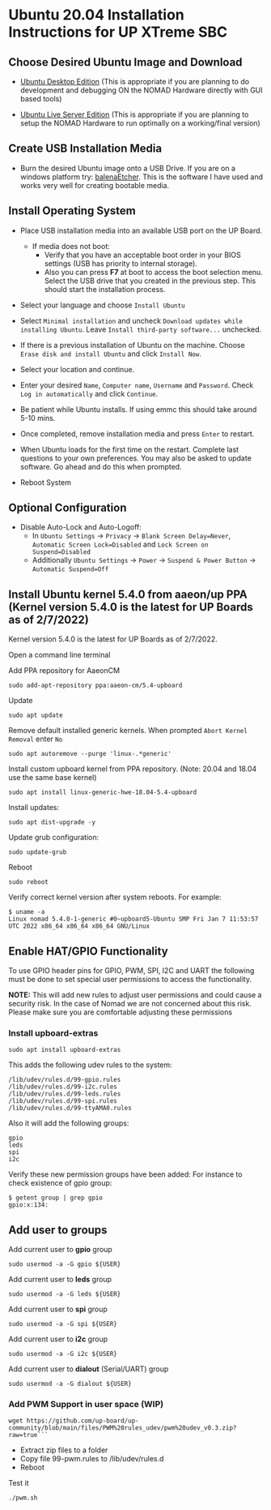 # Ubuntu 20.04 Installation Instructions for UP XTreme SBC

## Choose Desired Ubuntu Image and Download

* [Ubuntu Desktop Edition](https://releases.ubuntu.com/20.04/ubuntu-20.04.3-desktop-amd64.iso) (This is appropriate if you are planning to do development and debugging ON the NOMAD Hardware directly with GUI based tools)

* [Ubuntu Live Server Edition](https://releases.ubuntu.com/20.04/ubuntu-20.04.3-live-server-amd64.iso) (This is appropriate if you are planning to setup the NOMAD Hardware to run optimally on a working/final version)

## Create USB Installation Media
* Burn the desired Ubuntu image onto a USB Drive.  If you are on a windows platform try: [balenaEtcher](https://etcher.io).  This is the software I have used and works very well for creating bootable media.

## Install Operating System

* Place USB installation media into an available USB port on the UP Board.
  * If media does not boot:
    * Verify that you have an acceptable boot order in your BIOS settings (USB has priority to internal storage).
    * Also you can press **F7** at boot to access the boot selection menu.  Select the USB drive that you created in the previous step.  This should start the installation process.

* Select your language and choose ```Install Ubuntu```
* Select ```Minimal installation``` and uncheck ```Download updates while installing Ubuntu```.  Leave ```Install third-party software...``` unchecked.
* If there is a previous installation of Ubuntu on the machine.  Choose ```Erase disk and install Ubuntu``` and click ```Install Now```.
* Select your location and continue.
* Enter your desired ```Name```, ```Computer name```, ```Username``` and ```Password```.  Check ```Log in automatically``` and click ```Continue```.
* Be patient while Ubuntu installs.  If using emmc this should take around 5-10 mins.
* Once completed, remove installation media and press ```Enter``` to restart.

* When Ubuntu loads for the first time on the restart.  Complete last questions to your own preferences.  You may also be asked to update software.  Go ahead and do this when prompted.
* Reboot System

## Optional Configuration
* Disable Auto-Lock and Auto-Logoff:  
  * In ```Ubuntu Settings``` -> ```Privacy``` -> ```Blank Screen Delay=Never```, ```Automatic Screen Lock=Disabled``` and ```Lock Screen on Suspend=Disabled```
  * Additionally  ```Ubuntu Settings``` -> ```Power``` -> ```Suspend & Power Button``` -> ```Automatic Suspend=Off```

## Install Ubuntu kernel 5.4.0 from aaeon/up PPA (Kernel version 5.4.0 is the latest for UP Boards as of 2/7/2022)
Kernel version 5.4.0 is the latest for UP Boards as of 2/7/2022.

Open a command line terminal

Add PPA repository for AaeonCM

```sudo add-apt-repository ppa:aaeon-cm/5.4-upboard```

Update

```sudo apt update```

Remove default installed generic kernels.  When prompted ```Abort Kernel Removal``` enter ```No```

```sudo apt autoremove --purge 'linux-.*generic'```

Install custom upboard kernel from PPA repository. (Note: 20.04 and 18.04 use the same base kernel)

```sudo apt install linux-generic-hwe-18.04-5.4-upboard```

Install updates:

```sudo apt dist-upgrade -y```

Update grub configuration:

```sudo update-grub```

Reboot

```sudo reboot```

Verify correct kernel version after system reboots.  For example:

```
$ uname -a 
Linux nomad 5.4.0-1-generic #0~upboard5-Ubuntu SMP Fri Jan 7 11:53:57 UTC 2022 x86_64 x86_64 x86_64 GNU/Linux
```

## Enable HAT/GPIO Functionality
To use GPIO header pins for GPIO, PWM, SPI, I2C and UART the following must be done to set special user permissions to access the functionality.

**NOTE:** This will add new rules to adjust user permissions and could cause a security risk.  In the case of Nomad we are not concerned about this risk.  Please make sure you are comfortable adjusting these permissions

### Install upboard-extras
```sudo apt install upboard-extras```

This adds the following udev rules to the system:
```
/lib/udev/rules.d/99-gpio.rules
/lib/udev/rules.d/99-i2c.rules
/lib/udev/rules.d/99-leds.rules
/lib/udev/rules.d/99-spi.rules
/lib/udev/rules.d/99-ttyAMA0.rules
```

Also it will add the following groups:
```
gpio
leds
spi
i2c
```

Verify these new permission groups have been added:
For instance to check existence of gpio group:
```
$ getent group | grep gpio
gpio:x:134:
```
## Add user to groups

Add current user to **gpio** group

```
sudo usermod -a -G gpio ${USER}
```

Add current user to **leds** group

```
sudo usermod -a -G leds ${USER}
```

Add current user to **spi** group

```
sudo usermod -a -G spi ${USER}
```

Add current user to **i2c** group

```
sudo usermod -a -G i2c ${USER}
```

Add current user to **dialout** (Serial/UART) group

```
sudo usermod -a -G dialout ${USER}
```

### Add PWM Support in user space (WIP)

```
wget https://github.com/up-board/up-community/blob/main/files/PWM%20rules_udev/pwm%20udev_v0.3.zip?raw=true```
```

* Extract zip files to a folder
* Copy file 99-pwm.rules to /lib/udev/rules.d
* Reboot

Test it
```
./pwm.sh
```









